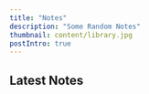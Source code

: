 ```yaml
---
title: "Notes"
description: "Some Random Notes"
thumbnail: content/library.jpg
postIntro: true
---
```


## Latest Notes

<PostArchives category="notes"/>
